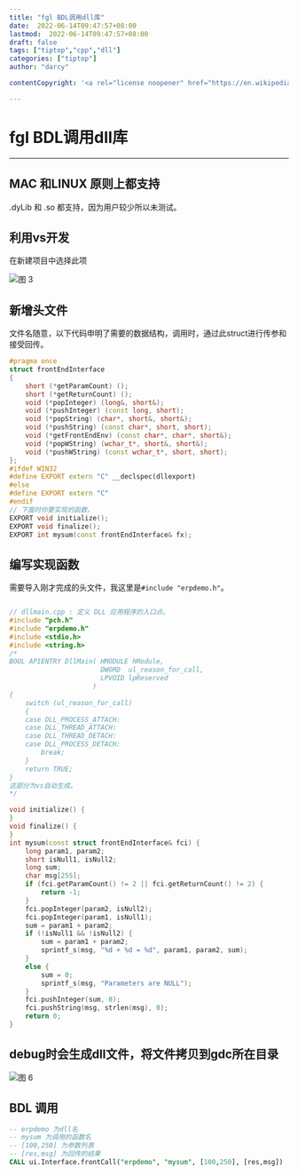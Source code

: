 ```yaml
---
title: "fgl BDL调用dll库"
date:  2022-06-14T09:47:57+08:00
lastmod:  2022-06-14T09:47:57+08:00
draft: false
tags: ["tiptop","cpp","dll"]
categories: ["tiptop"]
author: "darcy"

contentCopyright: '<a rel="license noopener" href="https://en.wikipedia.org/wiki/Wikipedia:Text_of_Creative_Commons_Attribution-ShareAlike_3.0_Unported_License" target="_blank">Creative Commons Attribution-ShareAlike License</a>'

---
```


# fgl BDL调用dll库
---

## MAC 和LINUX 原则上都支持
.dyLib 和 .so 都支持，因为用户较少所以未测试。

## 利用vs开发

在新建项目中选择此项


![图 3](/mk_img/2022-6-14-1-53-831-3.png)  



## 新增头文件

文件名随意，以下代码申明了需要的数据结构，调用时，通过此struct进行传参和接受回传。

```cpp
#pragma once
struct frontEndInterface
{
	short (*getParamCount) ();
	short (*getReturnCount) ();
	void (*popInteger) (long&, short&);
	void (*pushInteger) (const long, short);
	void (*popString) (char*, short&, short&);
	void (*pushString) (const char*, short, short);
	void (*getFrontEndEnv) (const char*, char*, short&);
	void (*popWString) (wchar_t*, short&, short&);
	void (*pushWString) (const wchar_t*, short, short);
};
#ifdef WIN32
#define EXPORT extern "C" __declspec(dllexport)
#else
#define EXPORT extern "C"
#endif
// 下面时你要实现的函数。
EXPORT void initialize();
EXPORT void finalize();
EXPORT int mysum(const frontEndInterface& fx);
```

## 编写实现函数

需要导入刚才完成的头文件，我这里是`#include "erpdemo.h"`。

```cpp

// dllmain.cpp : 定义 DLL 应用程序的入口点。
#include "pch.h" 
#include "erpdemo.h"
#include <stdio.h>
#include <string.h>
/*
BOOL APIENTRY DllMain( HMODULE hModule,
                       DWORD  ul_reason_for_call,
                       LPVOID lpReserved
                     )
{
    switch (ul_reason_for_call)
    {
    case DLL_PROCESS_ATTACH:
    case DLL_THREAD_ATTACH:
    case DLL_THREAD_DETACH:
    case DLL_PROCESS_DETACH:
        break;
    }
    return TRUE;
}
这部分为vs自动生成。
*/

void initialize() {
}
void finalize() {
}
int mysum(const struct frontEndInterface& fci) {
    long param1, param2;
    short isNull1, isNull2;
    long sum;
    char msg[255];
    if (fci.getParamCount() != 2 || fci.getReturnCount() != 2) {
        return -1;
    }
    fci.popInteger(param2, isNull2);
    fci.popInteger(param1, isNull1);
    sum = param1 + param2;
    if (!isNull1 && !isNull2) {
        sum = param1 + param2;
        sprintf_s(msg, "%d + %d = %d", param1, param2, sum);
    }
    else {
        sum = 0;
        sprintf_s(msg, "Parameters are NULL");
    }
    fci.pushInteger(sum, 0);
    fci.pushString(msg, strlen(msg), 0);
    return 0;
}
```

## debug时会生成dll文件，将文件拷贝到gdc所在目录
 
![图 6](/mk_img/2022-6-14-1-55-573-7.png)  



## BDL 调用

``` sql
-- erpdemo 为dll名
-- mysum 为调用的函数名
-- [100,250] 为参数列表
-- [res,msg] 为回传的结果
CALL ui.Interface.frontCall("erpdemo", "mysum", [100,250], [res,msg])
```